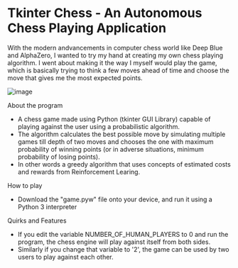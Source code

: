 # Tkinter Chess - An Autonomous Chess Playing Application  

With the modern andvancements in computer chess world like Deep Blue and AlphaZero, I wanted to try my hand at creating my own chess playing algorithm. I went about making it the way I myself would play the game, which is basically trying to think a few moves ahead of time and choose the move that gives me the most expected points.  
  

![image](https://user-images.githubusercontent.com/83920669/233861228-5d4ebc82-4f3f-4459-a2a6-e51a77c72790.png)


About the program
- A chess game made using Python (tkinter GUI Library) capable of playing against the user using a probabilistic algorithm.
- The algorithm calculates the best possible move by simulating multiple games till depth of two moves and chooses the one with maximum probability of winning points (or in adverse situations, minimum probability of losing points).
- In other words a greedy algorithm that uses concepts of estimated costs and rewards from Reinforcement Learing.

How to play
- Download the "game.pyw" file onto your device, and run it using a Python 3 interpreter

Quirks and Features
- If you edit the variable NUMBER_OF_HUMAN_PLAYERS to 0 and run the program, the chess engine will play against itself from both sides.
- Similarly if you change that variable to '2', the game can be used by two users to play against each other.
